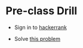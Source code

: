 # Pre-class Drill

- Sign in to [hackerrank](https://www.hackerrank.com)

- Solve [this problem](https://www.hackerrank.com/challenges/functional-programming-warmups-in-recursion---gcd/problem)
